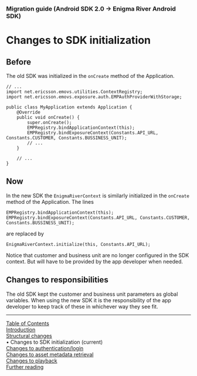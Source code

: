 ### Migration guide (Android SDK 2.0 -> Enigma River Android SDK)
# Changes to SDK initialization
## Before
The old SDK was initialized in the `onCreate` method of the Application.
```
// ...
import net.ericsson.emovs.utilities.ContextRegistry;
import net.ericsson.emovs.exposure.auth.EMPAuthProviderWithStorage;

public class MyApplication extends Application {
    @Override
    public void onCreate() {
        super.onCreate();
        EMPRegistry.bindApplicationContext(this);
        EMPRegistry.bindExposureContext(Constants.API_URL, Constants.CUSTOMER, Constants.BUSSINESS_UNIT);
		// ...
	}

	// ...
}
```

## Now
In the new SDK the `EnigmaRiverContext` is similarly initialized in the `onCreate` method of the Application.
The lines
```
EMPRegistry.bindApplicationContext(this);
EMPRegistry.bindExposureContext(Constants.API_URL, Constants.CUSTOMER, Constants.BUSSINESS_UNIT);
```
are replaced by
```
EnigmaRiverContext.initialize(this, Constants.API_URL);
```

Notice that customer and business unit are no longer configured in the SDK context. But will have to
be provided by the app developer when needed.

## Changes to responsibilities

The old SDK kept the customer and business unit parameters as global variables. When using the new
SDK it is the responsibility of the app developer to keep track of these in whichever way they see
fit.


___
[Table of Contents](../index.md)<br/>
[Introduction](introduction.md)<br/>
[Structural changes](structural_changes.md)<br/>
&bull; Changes to SDK initialization (current)<br/>
[Changes to authentication/login](login.md)<br/>
[Changes to asset metadata retrieval](asset_metadata.md)<br/>
[Changes to playback](playback.md)<br/>
[Further reading](further_reading.md)<br/>
